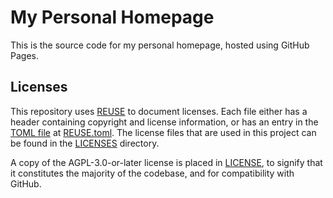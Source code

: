 <!--
SPDX-FileCopyrightText: 2020 Harish Rajagopal <harish.rajagopals@gmail.com>

SPDX-License-Identifier: CC0-1.0
-->

# My Personal Homepage

This is the source code for my personal homepage, hosted using GitHub Pages.

## Licenses
This repository uses [REUSE](https://reuse.software/) to document licenses.
Each file either has a header containing copyright and license information, or has an entry in the [TOML file](https://reuse.software/spec-3.3/#reusetoml) at [REUSE.toml](./REUSE.toml).
The license files that are used in this project can be found in the [LICENSES](./LICENSES) directory.

A copy of the AGPL-3.0-or-later license is placed in [LICENSE](./LICENSE), to signify that it constitutes the majority of the codebase, and for compatibility with GitHub.

